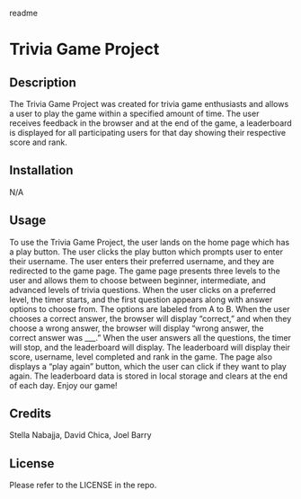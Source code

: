 readme
# Trivia Game Project
## Description
The Trivia Game Project was created for trivia game enthusiasts and allows a user to play the game within a specified amount of time. The user receives feedback in the browser and at the end of the game, a leaderboard is displayed for all participating users for that day showing their respective score and rank.
## Installation
N/A
## Usage
To use the Trivia Game Project, the user lands on the home page which has a play button. The user clicks the play button which prompts user to enter their username. The user enters their preferred username, and they are redirected to the game page. The game page presents three levels to the user and allows them to choose between beginner, intermediate, and advanced levels of trivia questions. When the user clicks on a preferred level, the timer starts, and the first question appears along with answer options to choose from. The options are labeled from A to B. When the user chooses a correct answer, the browser will display “correct,” and when they choose a wrong answer, the browser will display “wrong answer, the correct answer was ___.” When the user answers all the questions, the timer will stop, and the leaderboard will display. The leaderboard will display their score, username, level completed and rank in the game. The page also displays a “play again” button, which the user can click if they want to play again. The leaderboard data is stored in local storage and clears at the end of each day. Enjoy our game!
## Credits
Stella Nabajja,
David Chica,
Joel Barry
## License
Please refer to the LICENSE in the repo.
